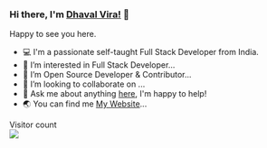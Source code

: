 ### Hi there, I'm [Dhaval Vira!](https://dv-resume.vercel.app/) 👋

Happy to see you here. 

- 💻 I'm a passionate self-taught Full Stack Developer from India.
- 👀 I’m interested in Full Stack Developer...
- 🌱 I’m Open Source Developer & Contributor...
- 💞️ I’m looking to collaborate on ...
- 💬 Ask me about anything [here](https://linkedin.com/in/dhaval-vira/), I'm happy to help!
- :earth_asia: You can find me [My Website](https://dhavalvira.com?utm_source=github&utm_medium=github)...

<p align="left"> 
  Visitor count<br>
  <img src="https://profile-counter.glitch.me/dhavalveera/count.svg" />
</p>

<!---
dhavalveera/dhavalveera is a ✨ special ✨ repository because its `README.md` (this file) appears on your GitHub profile.
You can click the Preview link to take a look at your changes.
--->

